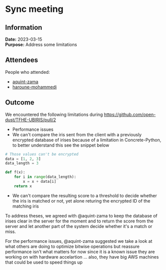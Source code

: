 # Sync meeting
## Information
**Date:** 2023-03-15  
**Purpose:** Address some limitations 

## Attendees
People who attended:
- [aquint-zama](https://github.com/aquint-zama)
- [haroune-mohammedi](https://github.com/haroune-mohammedi)

## Outcome
We encountered the following limitations during https://github.com/open-dust/TFHE-UBIRIS/pull/2
- Performance issues
- We can't compare the iris sent from the client with a previously encrypted database of irises because of a limitation in Concrete-Python, to better understand this see the snippet below
```python
# Those values can't be encrypted
data = [1, 2, 3]
data_length = 3

def f(x):
    for i in range(data_length):
        x = x + data[i]
    return x
```
- We can't compare the resulting score to a threshold to decide whether the iris is matched or not, yet alone returing the encrypted ID of the matching iris

To address theses, we agreed with @aquint-zama to keep the database of irises clear in the server for the moment and to return the score from the server and let another part of the system decide whether it's a match or miss.

For the performance issues, @aquint-zama suggested we take a look at what others are doing to optimize bitwise operations but reassure performance isn't what matters for now since it is a known issue they are working on with hardware accelartion ... also, they have big AWS machines that could be used to speed things up
